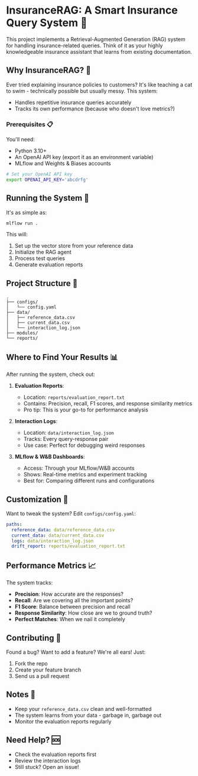 # InsuranceRAG: A Smart Insurance Query System 🤖

This project implements a Retrieval-Augmented Generation (RAG) system for handling insurance-related queries. Think of it as your highly knowledgeable insurance assistant that learns from existing documentation.

## Why InsuranceRAG? 🎯

Ever tried explaining insurance policies to customers? It's like teaching a cat to swim - technically possible but usually messy. This system:

- Handles repetitive insurance queries accurately
- Tracks its own performance (because who doesn't love metrics?)




### Prerequisites 📋

You'll need:
- Python 3.10+
- An OpenAI API key (export it as an environment variable)
- MLflow and Weights & Biases accounts

```bash
# Set your OpenAI API key
export OPENAI_API_KEY='abcdrfg'
```

## Running the System 🚀

It's as simple as:

```bash
mlflow run .
```

This will:
1. Set up the vector store from your reference data
2. Initialize the RAG agent
3. Process test queries
4. Generate evaluation reports

## Project Structure 📁

```
.
├── configs/
│   └── config.yaml         
├── data/
│   ├── reference_data.csv   
│   ├── current_data.csv     
│   └── interaction_log.json 
├── modules/                 
└── reports/                 
```

## Where to Find Your Results 📊

After running the system, check out:

1. **Evaluation Reports**: 
   - Location: `reports/evaluation_report.txt`
   - Contains: Precision, recall, F1 scores, and response similarity metrics
   - Pro tip: This is your go-to for performance analysis

2. **Interaction Logs**:
   - Location: `data/interaction_log.json`
   - Tracks: Every query-response pair
   - Use case: Perfect for debugging weird responses

3. **MLflow & W&B Dashboards**:
   - Access: Through your MLflow/W&B accounts
   - Shows: Real-time metrics and experiment tracking
   - Best for: Comparing different runs and configurations

## Customization 🎨

Want to tweak the system? Edit `configs/config.yaml`:

```yaml
paths:
  reference_data: data/reference_data.csv  
  current_data: data/current_data.csv      
  logs: data/interaction_log.json          
  drift_report: reports/evaluation_report.txt  
```

## Performance Metrics 📈

The system tracks:
- **Precision**: How accurate are the responses?
- **Recall**: Are we covering all the important points?
- **F1 Score**: Balance between precision and recall
- **Response Similarity**: How close are we to ground truth?
- **Perfect Matches**: When we nail it completely

## Contributing 🤝

Found a bug? Want to add a feature? We're all ears! Just:
1. Fork the repo
2. Create your feature branch
3. Send us a pull request

## Notes 📝

- Keep your `reference_data.csv` clean and well-formatted
- The system learns from your data - garbage in, garbage out
- Monitor the evaluation reports regularly


## Need Help? 🆘

- Check the evaluation reports first
- Review the interaction logs
- Still stuck? Open an issue!

